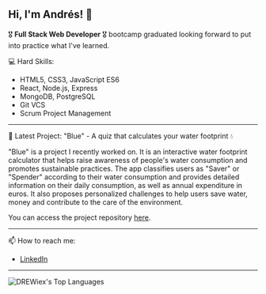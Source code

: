 ## Hi, I'm Andrés! 👋

🎖️ **Full Stack Web Developer** 🎖️ bootcamp graduated looking forward to put into practice what I've learned.

💻 Hard Skills:

- HTML5, CSS3, JavaScript ES6
- React, Node.js, Express
- MongoDB, PostgreSQL
- Git VCS
- Scrum Project Management

---

🚀 Latest Project: "Blue" - A quiz that calculates your water footprint 💧

"Blue" is a project I recently worked on. It is an interactive water footprint calculator that helps raise awareness of people's water consumption and promotes sustainable practices. The app classifies users as "Saver" or "Spender" according to their water consumption and provides detailed information on their daily consumption, as well as annual expenditure in euros. It also proposes personalized challenges to help users save water, money and contribute to the care of the environment.

You can access the project repository [here](https://github.com/DREWiex/blue-quiz).

---

📫 How to reach me:
- [LinkedIn](https://www.linkedin.com/in/andres-leon-developer)

---

![DREWiex's Top Languages](https://github-readme-stats.vercel.app/api/top-langs/?username=DREWiex&theme=vue-dark&show_icons=true&hide_border=true&layout=compact)
